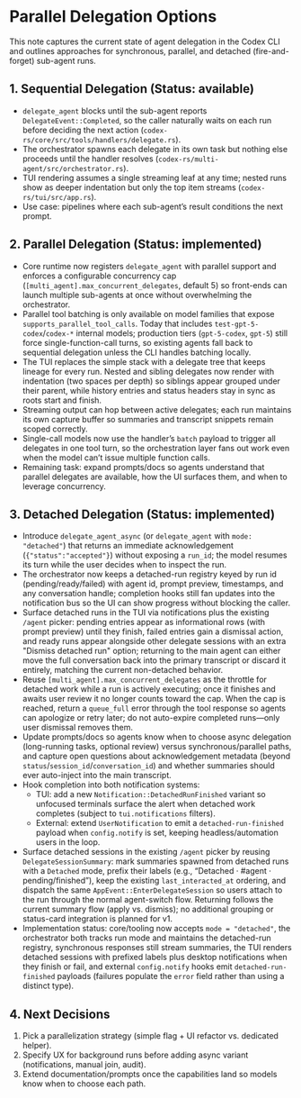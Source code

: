 # Parallel Delegation Options

This note captures the current state of agent delegation in the Codex CLI and outlines
approaches for synchronous, parallel, and detached (fire-and-forget) sub-agent runs.

## 1. Sequential Delegation (Status: available)
- `delegate_agent` blocks until the sub-agent reports `DelegateEvent::Completed`, so the caller
  naturally waits on each run before deciding the next action (`codex-rs/core/src/tools/handlers/delegate.rs`).
- The orchestrator spawns each delegate in its own task but nothing else proceeds until the handler
  resolves (`codex-rs/multi-agent/src/orchestrator.rs`).
- TUI rendering assumes a single streaming leaf at any time; nested runs show as deeper indentation
  but only the top item streams (`codex-rs/tui/src/app.rs`).
- Use case: pipelines where each sub-agent’s result conditions the next prompt.

## 2. Parallel Delegation (Status: implemented)
- Core runtime now registers `delegate_agent` with parallel support and enforces a configurable
  concurrency cap (`[multi_agent].max_concurrent_delegates`, default 5) so front-ends can launch
  multiple sub-agents at once without overwhelming the orchestrator.
- Parallel tool batching is only available on model families that expose
  `supports_parallel_tool_calls`. Today that includes `test-gpt-5-codex`/`codex-*` internal models;
  production tiers (`gpt-5-codex`, `gpt-5`) still force single-function-call turns, so existing
  agents fall back to sequential delegation unless the CLI handles batching locally.
- The TUI replaces the simple stack with a delegate tree that keeps lineage for every run. Nested and
  sibling delegates now render with indentation (two spaces per depth) so siblings appear grouped
  under their parent, while history entries and status headers stay in sync as roots start and finish.
- Streaming output can hop between active delegates; each run maintains its own capture buffer so
  summaries and transcript snippets remain scoped correctly.
- Single-call models now use the handler’s `batch` payload to trigger all delegates in one tool turn,
  so the orchestration layer fans out work even when the model can’t issue multiple function calls.
- Remaining task: expand prompts/docs so agents understand that parallel delegates are available, how
  the UI surfaces them, and when to leverage concurrency.

## 3. Detached Delegation (Status: implemented)
- Introduce `delegate_agent_async` (or `delegate_agent` with `mode: "detached"`) that returns an
  immediate acknowledgement (`{"status":"accepted"}`) without exposing a `run_id`; the model resumes
  its turn while the user decides when to inspect the run.
- The orchestrator now keeps a detached-run registry keyed by run id (pending/ready/failed) with agent
  id, prompt preview, timestamps, and any conversation handle; completion hooks still fan updates into
  the notification bus so the UI can show progress without blocking the caller.
- Surface detached runs in the TUI via notifications plus the existing `/agent` picker: pending entries
  appear as informational rows (with prompt preview) until they finish, failed entries gain a dismissal
  action, and ready runs appear alongside other delegate sessions with an extra "Dismiss detached run"
  option; returning to the main agent can either move the full conversation back into the primary
  transcript or discard it entirely, matching the current non-detached behavior.
- Reuse `[multi_agent].max_concurrent_delegates` as the throttle for detached work while a run is
  actively executing; once it finishes and awaits user review it no longer counts toward the cap.
  When the cap is reached, return a `queue_full` error through the tool response so agents can
  apologize or retry later; do not auto-expire completed runs—only user dismissal removes them.
- Update prompts/docs so agents know when to choose async delegation (long-running tasks, optional
  review) versus synchronous/parallel paths, and capture open questions about acknowledgement metadata
  (beyond `status`/`session_id`/`conversation_id`) and whether summaries should ever auto-inject into
  the main transcript.
- Hook completion into both notification systems:
  - TUI: add a new `Notification::DetachedRunFinished` variant so unfocused terminals surface the
    alert when detached work completes (subject to `tui.notifications` filters).
  - External: extend `UserNotification` to emit a `detached-run-finished` payload when `config.notify`
    is set, keeping headless/automation users in the loop.
- Surface detached sessions in the existing `/agent` picker by reusing `DelegateSessionSummary`:
  mark summaries spawned from detached runs with a `Detached` mode, prefix their labels (e.g.,
  “Detached · #agent · pending/finished”), keep the existing `last_interacted_at` ordering, and
  dispatch the same `AppEvent::EnterDelegateSession` so users attach to the run through the normal
  agent-switch flow. Returning follows the current summary flow (apply vs. dismiss); no additional
  grouping or status-card integration is planned for v1.
- Implementation status: core/tooling now accepts `mode = "detached"`, the orchestrator both tracks
  run mode and maintains the detached-run registry, synchronous responses still stream summaries, the
  TUI renders detached sessions with prefixed labels plus desktop notifications when they finish or
  fail, and external `config.notify` hooks emit `detached-run-finished` payloads (failures populate the
  `error` field rather than using a distinct type).

## 4. Next Decisions
1. Pick a parallelization strategy (simple flag + UI refactor vs. dedicated helper).
2. Specify UX for background runs before adding async variant (notifications, manual join, audit).
3. Extend documentation/prompts once the capabilities land so models know when to choose each path.
